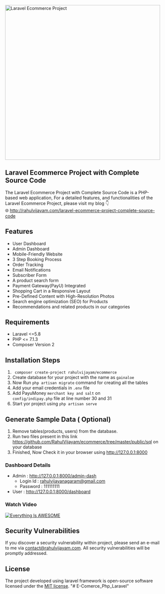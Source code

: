 <p align="left"><img src="https://rahulvijayam.com/wp-content/uploads/2021/11/1-2-1024x576.jpg" alt="Laravel Ecommerce Project " width="500"></p>

 

## Laravel Ecommerce Project with Complete Source Code

The Laravel Ecommerce Project with Complete Source Code is a PHP-based web application, For a detailed features, and functionalities of the Laravel Ecommerce Project, please visit my blog 👇 <br>
🌐 http://rahulvijayam.com/laravel-ecommerce-project-complete-source-code

## Features
- User Dashboard
- Admin Dashboard
- Mobile-Friendly Website
- 3 Step Booking Process
- Order Tracking
- Email Notifications
- Subscriber Form
- A product search form
- Payment Gateway(PayU) Integrated
- Shopping Cart in a Responsive Layout
- Pre-Defined Content with High-Resolution Photos
- Search engine optimization (SEO) for Products
- Recommendations and related products in our categories

## Requirements 
-   Laravel <=5.8
-   PHP <= 7.1.3
-   Composer Version 2 
## Installation Steps 

1.  <code> composer create-project rahulvijayam/ecommerce </code>
2. Create database for  your project with the name as <code>gainaloe</code>
3. Now Run <code>php artisan migrate</code> command for creating all the tables 
4. Add your email credentials in <code>.env</code> file
5. Add PayuMoney <code>merchant key and salt</code> on <code> config/indipay.php</code> file at line number 30 and 31
6. Start yor project using <code>php artisan serve</code>

## Generate Sample Data ( Optional)
1. Remove tables(products, users) from the  database.
2. Run two files present in this link https://github.com/RahulVijayam/ecommerce/tree/master/public/sql on your database
3. Finished, Now Check it in your browser using http://127.0.0.1:8000

### Dashboard Details
- Admin : http://127.0.0.1:8000/admin-dash
    -   Login Id : rahulvijayanagaram@gmail.com
    -   Password : 111111111
- User  : http://127.0.0.1:8000/dashboard 
 
### Watch Video
 [![Everything Is AWESOME](https://user-images.githubusercontent.com/36434065/141663839-bb06d652-1be7-4124-b3ba-76e6354bf456.png)](https://www.youtube.com/watch?v=TRr5OQ3YVIE "Watch Video")

## Security Vulnerabilities

If you discover a security vulnerability within project, please send an e-mail to me via [contact@rahulvijayam.com](mailto:contact@rahulvijayam.com). All security vulnerabilities will be promptly addressed.

## License

The project developed using laravel framework is open-source software licensed under the [MIT license](https://opensource.org/licenses/MIT).
"# E-Comerce_Php_Laravel" 
